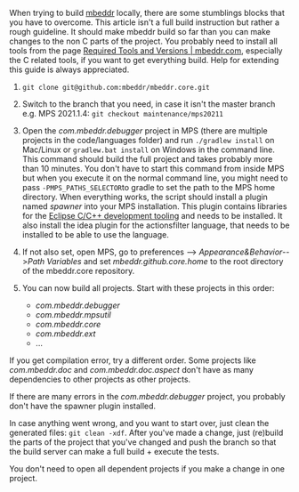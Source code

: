 When trying to build [mbeddr](https://github.com/mbeddr/mbeddr.core) locally, there are some stumblings blocks that you have to overcome. This article isn't a full build instruction but rather a rough guideline. It should make mbeddr build so far than you can make changes to the non C parts of the project. You probably need to install all tools from the page [Required Tools and Versions | mbeddr.com](http://mbeddr.com/download.html#RequiredToolsAndVersions), especially the C related tools, if you want to get everything build. Help for extending this guide is always appreciated.

1. `git clone git@github.com:mbeddr/mbeddr.core.git`
2. Switch to the branch that you need, in case it isn't the master branch e.g. MPS 2021.1.4: `git checkout maintenance/mps20211`
3. Open the *com.mbeddr.debugger* project in MPS (there are multiple projects in the code/languages folder) and run `./gradlew install` on Mac/Linux or `gradlew.bat install` on Windows in the command line. This command should build the full project and takes probably more than 10 minutes. You don't have to start this command from inside MPS but when you execute it on the normal command line, you might need to pass `-PMPS_PATHS_SELECTOR`to gradle to set the path to the MPS home directory. When everything works, the script should install a plugin named *spawner* into your MPS installation. This plugin contains libraries for the [Eclipse C/C++ development tooling](https://www.eclipse.org/cdt/) and needs to be installed. It also install the idea plugin for the actionsfilter language, that needs to be installed to be able to use the language.
4. If not also set, open MPS, go to preferences --> *Appearance&Behavior*-->*Path Variables* and set *mbeddr.github.core.home* to the root directory of the mbeddr.core repository.
5. You can now build all projects. Start with these projects in this order:

    - *com.mbeddr.debugger*
    - *com.mbeddr.mpsutil*
    - *com.mbeddr.core*
    - *com.mbeddr.ext*
    - ...

If you get compilation error, try a different order. Some projects like *com.mbeddr.doc* and *com.mbeddr.doc.aspect* don't have as many dependencies to other projects as other projects.

If there are many errors in the *com.mbeddr.debugger* project, you probably don't have the spawner plugin installed.

In case anything went wrong, and you want to start over, just clean the generated files: `git clean -xdf`. After you've made a change, just (re)build the parts of the project that you've changed and push the branch so that the build server can make a full build + execute the tests.

   You don't need to open all dependent projects if you make a change in one project.